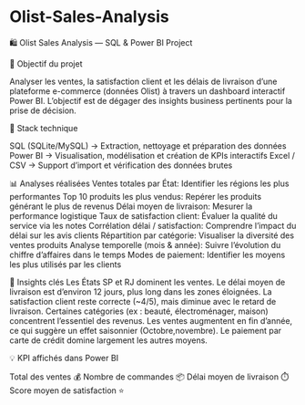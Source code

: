 # Olist-Sales-Analysis
🛍️ Olist Sales Analysis — SQL & Power BI Project


🎯 Objectif du projet

Analyser les ventes, la satisfaction client et les délais de livraison d’une plateforme e-commerce (données Olist) à travers un dashboard interactif Power BI.
L’objectif est de dégager des insights business pertinents pour la prise de décision.


🧩 Stack technique

SQL (SQLite/MySQL) → Extraction, nettoyage et préparation des données
Power BI → Visualisation, modélisation et création de KPIs interactifs
Excel / CSV → Support d’import et vérification des données brutes


📊 Analyses réalisées
Ventes totales par État:	Identifier les régions les plus performantes
Top 10 produits les plus vendus:	Repérer les produits générant le plus de revenus
Délai moyen de livraison:	Mesurer la performance logistique
Taux de satisfaction client:	Évaluer la qualité du service via les notes
Corrélation délai / satisfaction:	Comprendre l’impact du délai sur les avis clients
Répartition par catégorie:	Visualiser la diversité des ventes produits
Analyse temporelle (mois & année):	Suivre l’évolution du chiffre d’affaires dans le temps
Modes de paiement:	Identifier les moyens les plus utilisés par les clients


🧠 Insights clés
Les États SP et RJ dominent les ventes.
Le délai moyen de livraison est d’environ 12 jours, plus long dans les zones éloignées.
La satisfaction client reste correcte (~4/5), mais diminue avec le retard de livraison.
Certaines catégories (ex : beauté, électroménager, maison) concentrent l’essentiel des revenus.
Les ventes augmentent en fin d’année, ce qui suggère un effet saisonnier (Octobre,novembre).
Le paiement par carte de crédit domine largement les autres moyens.



💡 KPI affichés dans Power BI

Total des ventes 💰
Nombre de commandes 📦
Délai moyen de livraison ⏱️
Score moyen de satisfaction ⭐